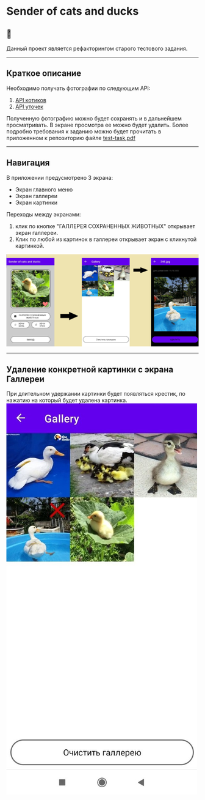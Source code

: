 # Sender of cats and ducks
## 👋

Данный проект является рефакторингом старого тестового задания.

____
## Краткое описание

Необходимо получать фотографии по следующим API:
1. [API котиков](https://github.com/ThatCopy/catAPI/wiki/Docs)
2. [API уточек](https://random-d.uk/api)

Полученную фотографию можно будет сохранять и в дальнейшем просматривать. В экране просмотра ее можно будет удалить. Более подробно требования к заданию можно будет прочитать в приложенном к репозиторию файле [test-task.pdf](test-task.pdf)

____
## Навигация
В приложении предусмотрено 3 экрана:
* Экран главного меню
* Экран галлереи
* Экран картинки

Переходы между экранами:
1. клик по кнопке "ГАЛЛЕРЕЯ СОХРАНЕННЫХ ЖИВОТНЫХ" открывает экран галлереи.
2. Клик по любой из картинок в галлереи открывает экран с кликнутой картинкой.

![navigationGraph](gitPicture/navigation.png)
_____
## Удаление конкретной картинки с экрана Галлереи
При длительном удержании картинки будет появляться крестик, по нажатию на который будет удалена картинка.![navigationGraph](gitPicture/galleryDeletePicture.jpg)